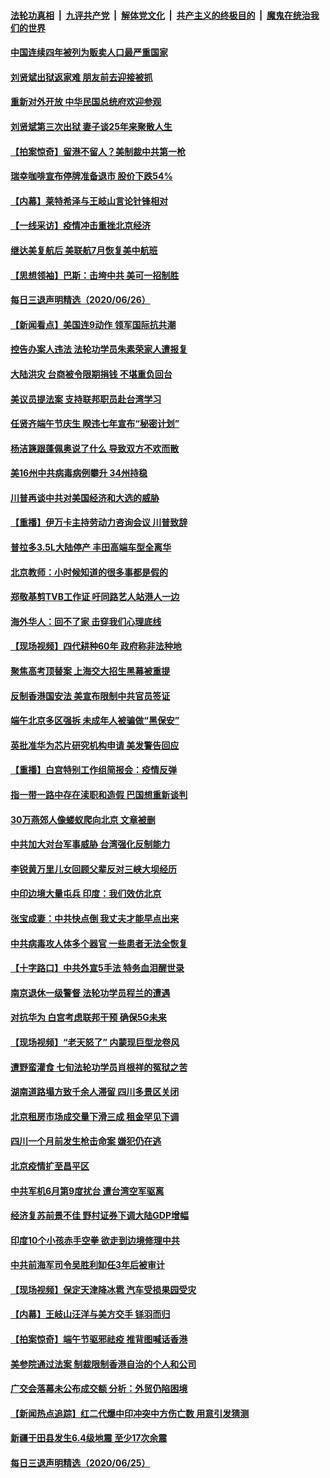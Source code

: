 ####  [法轮功真相](../../../../basic/blob/master/README.md?t=06271831) &nbsp;|&nbsp; [九评共产党](../../../../9ping.md/blob/master/README.md?t=06271831) &nbsp;|&nbsp; [解体党文化](../../../../jtdwh.md/blob/master/README.md?t=06271831)  &nbsp;|&nbsp; [共产主义的终极目的](../../../../gczydzjmd.md/blob/master/README.md?t=06271831) &nbsp;|&nbsp; [魔鬼在统治我们的世界](../../../../mgztzwmdsj.md/blob/master/README.md?t=06271831) 

#### [中国连续四年被列为贩卖人口最严重国家](../pages/nsc413/n12215565.md?t=06271831) 

#### [刘贤斌出狱返家难 朋友前去迎接被抓](../pages/nsc413/n12215427.md?t=06271831) 

#### [重新对外开放 中华民国总统府欢迎参观](../pages/nsc413/n12215543.md?t=06271831) 

#### [刘贤斌第三次出狱 妻子谈25年来聚散人生](../pages/nsc413/n12215292.md?t=06271831) 

#### [【拍案惊奇】留港不留人？美制裁中共第一枪](../pages/nsc413/n12215438.md?t=06271831) 

#### [瑞幸咖啡宣布停牌准备退市 股价下跌54%](../pages/nsc413/n12215305.md?t=06271831) 

#### [【内幕】莱特希泽与王岐山言论针锋相对](../pages/nsc413/n12212986.md?t=06271831) 

#### [【一线采访】疫情冲击重挫北京经济](../pages/nsc413/n12215313.md?t=06271831) 

#### [继达美复航后 美联航7月恢复美中航班](../pages/nsc413/n12215347.md?t=06271831) 

#### [【思想领袖】巴斯：击垮中共 美可一招制胜](../pages/nsc413/n12033990.md?t=06271831) 

#### [每日三退声明精选（2020/06/26）](../pages/nsc413/n12215316.md?t=06271831) 

#### [【新闻看点】美国连9动作 领军国际抗共潮](../pages/nsc413/n12215121.md?t=06271831) 


#### [控告办案人违法 法轮功学员朱素荣家人遭报复](../pages/nsc413/n12214315.md?t=06271831) 

#### [大陆洪灾 台商被令限期捐钱 不堪重负回台](../pages/nsc413/n12215064.md?t=06271831) 

#### [美议员提法案 支持联邦职员赴台湾学习](../pages/nsc413/n12215108.md?t=06271831) 

#### [任贤齐端午节庆生 睽违七年宣布“秘密计划”](../pages/nsc413/n12214868.md?t=06271831) 

#### [杨洁篪跟蓬佩奥说了什么 导致双方不欢而散](../pages/nsc413/n12214937.md?t=06271831) 

#### [美16州中共病毒病例攀升 34州持稳](../pages/nsc413/n12214832.md?t=06271831) 

#### [川普再谈中共对美国经济和大选的威胁](../pages/nsc413/n12214917.md?t=06271831) 

#### [【重播】伊万卡主持劳动力咨询会议 川普致辞](../pages/nsc413/n12214370.md?t=06271831) 

#### [普拉多3.5L大陆停产 丰田高端车型全离华](../pages/nsc413/n12214879.md?t=06271831) 

#### [北京教师：小时候知道的很多事都是假的](../pages/nsc413/n12133812.md?t=06271831) 

#### [郑敬基剪TVB工作证 吁同路艺人站港人一边](../pages/nsc413/n12214760.md?t=06271831) 

#### [海外华人：回不了家 击穿我们心理底线](../pages/nsc413/n12214603.md?t=06271831) 

#### [【现场视频】四代耕种60年 政府称非法种地](../pages/nsc413/n12214856.md?t=06271831) 

#### [聚焦高考顶替案 上海交大招生黑幕被重提](../pages/nsc413/n12214829.md?t=06271831) 

#### [反制香港国安法 美宣布限制中共官员签证](../pages/nsc413/n12214505.md?t=06271831) 

#### [端午北京多区强拆 未成年人被骗做“黑保安”](../pages/nsc413/n12214209.md?t=06271831) 

#### [英批准华为芯片研究机构申请 美发警告回应](../pages/nsc413/n12214643.md?t=06271831) 

#### [【重播】白宫特别工作组简报会：疫情反弹](../pages/nsc413/n12214278.md?t=06271831) 

#### [指一带一路中存在渎职和造假 巴国想重新谈判](../pages/nsc413/n12214599.md?t=06271831) 

#### [30万燕郊人像蝼蚁爬向北京 文章被删](../pages/nsc413/n12214374.md?t=06271831) 

#### [中共加大对台军事威胁 台湾强化反制能力](../pages/nsc413/n12213970.md?t=06271831) 

#### [李锐黄万里儿女回顾父辈反对三峡大坝经历](../pages/nsc413/n12214557.md?t=06271831) 

#### [中印边境大量屯兵 印度：我们效仿北京](../pages/nsc413/n12214491.md?t=06271831) 

#### [张宝成妻：中共快点倒 我丈夫才能早点出来](../pages/nsc413/n12214313.md?t=06271831) 

#### [中共病毒攻人体多个器官 一些患者无法全恢复](../pages/nsc413/n12214393.md?t=06271831) 

#### [【十字路口】中共外宣5手法 特务血泪醒世录](../pages/nsc413/n12212915.md?t=06271831) 

#### [南京退休一级警督 法轮功学员程兰的遭遇](../pages/nsc413/n12213802.md?t=06271831) 

#### [对抗华为 白宫考虑联邦干预 确保5G未来](../pages/nsc413/n12214112.md?t=06271831) 

#### [【现场视频】“老天怒了” 内蒙现巨型龙卷风](../pages/nsc413/n12214073.md?t=06271831) 

#### [遭野蛮灌食 七旬法轮功学员肖根祥的冤狱之苦](../pages/nsc413/n12211584.md?t=06271831) 

#### [湖南道路塌方致千余人滞留 四川多景区关闭](../pages/nsc413/n12214000.md?t=06271831) 

#### [北京租房市场成交量下滑三成 租金罕见下调](../pages/nsc413/n12213944.md?t=06271831) 

#### [四川一个月前发生枪击命案 嫌犯仍在逃](../pages/nsc413/n12214051.md?t=06271831) 

#### [北京疫情扩至昌平区](../pages/nsc413/n12213637.md?t=06271831) 

#### [中共军机6月第9度扰台 遭台湾空军驱离](../pages/nsc413/n12213107.md?t=06271831) 

#### [经济复苏前景不佳 野村证券下调大陆GDP增幅](../pages/nsc413/n12213259.md?t=06271831) 

#### [印度10个小孩赤手空拳 欲走到边境修理中共](../pages/nsc413/n12213595.md?t=06271831) 

#### [中共前海军司令吴胜利缷任3年后被审计](../pages/nsc413/n12213460.md?t=06271831) 

#### [【现场视频】保定天津降冰雹 汽车受损果园受灾](../pages/nsc413/n12213108.md?t=06271831) 

#### [【内幕】王岐山汪洋与美方交手 铩羽而归](../pages/nsc413/n12212964.md?t=06271831) 

#### [【拍案惊奇】端午节驱邪祛疫 推背图喊话香港](../pages/nsc413/n12212957.md?t=06271831) 

#### [美参院通过法案 制裁限制香港自治的个人和公司](../pages/nsc413/n12212374.md?t=06271831) 


#### [广交会落幕未公布成交额 分析：外贸仍陷困境](../pages/nsc413/n12212834.md?t=06271831) 

#### [【新闻热点追踪】红二代爆中印冲突中方伤亡数 用意引发猜测](../pages/nsc413/n12213317.md?t=06271831) 

#### [新疆于田县发生6.4级地震 至少17次余震](../pages/nsc413/n12213052.md?t=06271831) 

#### [每日三退声明精选（2020/06/25）](../pages/nsc413/n12213079.md?t=06271831) 

